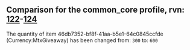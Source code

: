 ## Comparison for the common_core profile, rvn: [122](https://github.com/PRO100KatYT/FortniteProfileRevisions/tree/main/profiles/common_core/122%20common_core.json)-[124](https://github.com/PRO100KatYT/FortniteProfileRevisions/tree/main/profiles/common_core/124%20common_core.json)

The quantity of item 46db7352-bf8f-41aa-b5e1-64c0845ccfde (Currency:MtxGiveaway) has been changed from: `300` to: `600`
<br><br>
